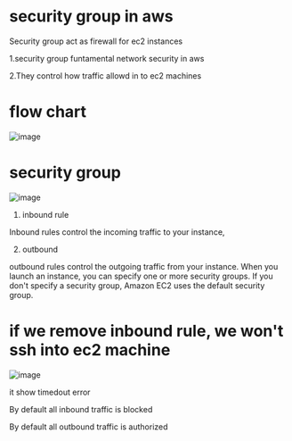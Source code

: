 # security group in aws
Security group act as firewall for ec2 instances

1.security group funtamental network security in aws

2.They control how traffic allowd in to ec2 machines

# flow chart

![image](https://user-images.githubusercontent.com/42309948/146674283-f8713080-93eb-452b-9223-504bcf7ab7c2.png)

# security group

![image](https://user-images.githubusercontent.com/42309948/146674398-0ce4db44-49dc-46e7-a839-8df0e8142375.png)

1. inbound rule

Inbound rules control the incoming traffic to your instance,

2. outbound 

 outbound rules control the outgoing traffic from your instance. When you launch an instance, you can specify one or more security groups. If you don't specify a security group, Amazon EC2 uses the default security group.


# if we remove inbound rule, we won't ssh into ec2 machine

![image](https://user-images.githubusercontent.com/42309948/146674634-d830b625-6b33-4521-a382-a0526da4a939.png)


it show timedout error


By default all inbound traffic is blocked

By default all outbound traffic is authorized


